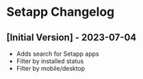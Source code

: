 # Setapp Changelog

## [Initial Version] - 2023-07-04

- Adds search for Setapp apps
- Filter by installed status
- Filter by mobile/desktop

